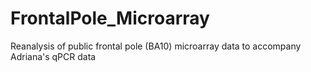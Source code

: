 # FrontalPole_Microarray
Reanalysis of public frontal pole (BA10) microarray data to accompany Adriana's qPCR data
